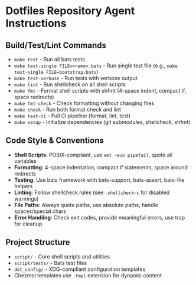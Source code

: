 # Dotfiles Repository Agent Instructions

## Build/Test/Lint Commands
- `make test` - Run all bats tests
- `make test-single FILE=<name>.bats` - Run single test file (e.g., `make test-single FILE=bootstrap.bats`)
- `make test-verbose` - Run tests with verbose output
- `make lint` - Run shellcheck on all shell scripts
- `make fmt` - Format shell scripts with shfmt (4-space indent, compact if, space redirects)
- `make fmt-check` - Check formatting without changing files
- `make check` - Run both format check and lint
- `make test-ci` - Full CI pipeline (format, lint, test)
- `make setup` - Initialize dependencies (git submodules, shellcheck, shfmt)

## Code Style & Conventions
- **Shell Scripts**: POSIX-compliant, use `set -euo pipefail`, quote all variables
- **Formatting**: 4-space indentation, compact if statements, space around redirects
- **Testing**: Use bats framework with bats-support, bats-assert, bats-file helpers
- **Linting**: Follow shellcheck rules (see `.shellcheckrc` for disabled warnings)
- **File Paths**: Always quote paths, use absolute paths, handle spaces/special chars
- **Error Handling**: Check exit codes, provide meaningful errors, use trap for cleanup

## Project Structure
- `script/` - Core shell scripts and utilities
- `script/tests/` - Bats test files
- `dot_config/` - XDG-compliant configuration templates
- Chezmoi templates use `.tmpl` extension for dynamic content